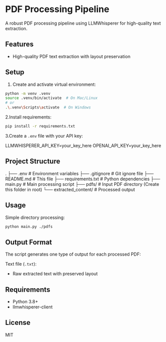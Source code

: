 # PDF Processing Pipeline

A robust PDF processing pipeline using LLMWhisperer for high-quality text extraction.

## Features

- High-quality PDF text extraction with layout preservation

## Setup

1. Create and activate virtual environment:

```bash
python -m venv .venv
source .venv/bin/activate  # On Mac/Linux
# or
.\.venv\Scripts\activate  # On Windows
```

2.Install requirements:

```bash
pip install -r requirements.txt
```

3.Create a `.env` file with your API key:

LLMWHISPERER_API_KEY=your_key_here
OPENAI_API_KEY=your_key_here

## Project Structure

.
├── .env                    # Environment variables
├── .gitignore             # Git ignore file
├── README.md              # This file
├── requirements.txt       # Python dependencies
├── main.py               # Main processing script
├── pdfs/                 # Input PDF directory (Create this folder in root)
    └── extracted_content/    # Processed output

## Usage

Simple directory processing:

```bash
python main.py ./pdfs
```

## Output Format

The script generates one type of output for each processed PDF:

Text file (`.txt`):

- Raw extracted text with preserved layout

## Requirements

- Python 3.8+
- llmwhisperer-client

## License

MIT
